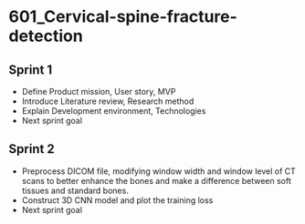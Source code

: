 # 601_Cervical-spine-fracture-detection
## Sprint 1
* Define Product mission, User story, MVP
* Introduce Literature review, Research method
* Explain Development environment, Technologies
* Next sprint goal

## Sprint 2
* Preprocess DICOM file, modifying window width and window level of CT scans to better enhance the bones and make a difference between soft tissues and standard bones.
* Construct 3D CNN model and plot the training loss
* Next sprint goal
